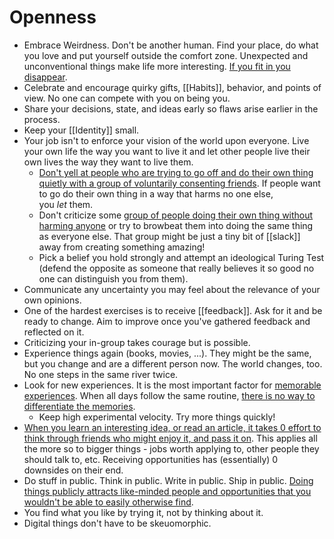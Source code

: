 # Openness

- Embrace Weirdness. Don't be another human. Find your place, do what you love and put yourself outside the comfort zone. Unexpected and unconventional things make life more interesting. [If you fit in you disappear](https://twitter.com/tobi/status/1319017087948435458).
- Celebrate and encourage quirky gifts, [[Habits]], behavior, and points of view. No one can compete with you on being you.
- Share your decisions, state, and ideas early so flaws arise earlier in the process.
- Keep your [[Identity]] small.
- Your job isn't to enforce your vision of the world upon everyone. Live your own life the way you want to live it and let other people live their own lives the way they want to live them.
  - [Don't yell at people who are trying to go off and do their own thing quietly with a group of voluntarily consenting friends](https://slatestarcodex.com/2014/06/07/archipelago-and-atomic-communitarianism).  If people want to go do their own thing in a way that harms no one else, you _let_ them.
  - Don't criticize some [group of people doing their own thing without harming anyone](https://astralcodexten.substack.com/p/more-antifragile-diversity-libertarianism) or try to browbeat them into doing the same thing as everyone else. That group might be just a tiny bit of [[slack]] away from creating something amazing!
  - Pick a belief you hold strongly and attempt an ideological Turing Test (defend the opposite as someone that really believes it so good no one can distinguish you from them).
- Communicate any uncertainty you may feel about the relevance of your own opinions.
- One of the hardest exercises is to receive [[feedback]]. Ask for it and be ready to change. Aim to improve once you've gathered feedback and reflected on it.
- Criticizing your in-group takes courage but is possible.
- Experience things again (books, movies, ...). They might be the same, but you change and are a different person now. The world changes, too. No one steps in the same river twice.
- Look for new experiences. It is the most important factor for [memorable experiences](https://travelopment.com/how-to-create-memorable-experiences/). When all days follow the same routine, [there is no way to differentiate the memories](https://www.youtube.com/watch?v=zHL9GP_B30E).
  - Keep high experimental velocity. Try more things quickly!
- [When you learn an interesting idea, or read an article, it takes 0 effort to think through friends who might enjoy it, and pass it on](https://www.neelnanda.io/blog/mini-blog-post-10-seek-positive-externalities). This applies all the more so to bigger things - jobs worth applying to, other people they should talk to, etc. Receiving opportunities has (essentially) 0 downsides on their end.
- Do stuff in public. Think in public. Write in public. Ship in public. [Doing things publicly attracts like-minded people and opportunities that you wouldn't be able to easily otherwise find](https://www.lesswrong.com/posts/dEAmXSyXnpFFc9wgd/21-on-21).
- You find what you like by trying it, not by thinking about it.
- Digital things don't have to be skeuomorphic.
